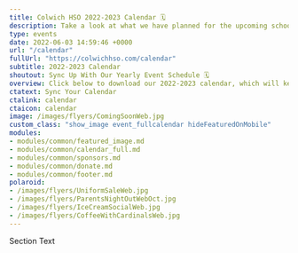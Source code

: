 ```yaml
---
title: Colwich HSO 2022-2023 Calendar 🗓️
description: Take a look at what we have planned for the upcoming school year.
type: events
date: 2022-06-03 14:59:46 +0000
url: "/calendar"
fullUrl: "https://colwichhso.com/calendar"
subtitle: 2022-2023 Calendar
shoutout: Sync Up With Our Yearly Event Schedule 🗓️
overview: Click below to download our 2022-2023 calendar, which will keep your phone or computer in sync with our yearly events.
ctatext: Sync Your Calendar
ctalink: calendar
ctaicon: calendar
image: /images/flyers/ComingSoonWeb.jpg
custom_class: "show_image event_fullcalendar hideFeaturedOnMobile"
modules:
- modules/common/featured_image.md
- modules/common/calendar_full.md
- modules/common/sponsors.md
- modules/common/donate.md
- modules/common/footer.md
polaroid: 
- /images/flyers/UniformSaleWeb.jpg
- /images/flyers/ParentsNightOutWebOct.jpg
- /images/flyers/IceCreamSocialWeb.jpg
- /images/flyers/CoffeeWithCardinalsWeb.jpg
---
```

Section Text
